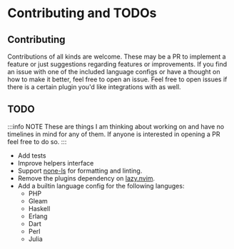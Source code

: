 # Contributing and TODOs

## Contributing

Contributions of all kinds are welcome. These may be a PR to implement a
feature or just suggestions regarding features or improvements. If you find an
issue with one of the included language configs or have a thought on how to
make it better, feel free to open an issue. Feel free to open issues if there
is a certain plugin you'd like integrations with as well.

## TODO

:::info NOTE
These are things I am thinking about working on and have no timelines in mind for any of them. If anyone is interested in opening a PR feel free to do so.
:::

- Add tests
- Improve helpers interface
- Support [none-ls](https://github.com/nvimtools/none-ls.nvim) for formatting and linting.
- Remove the plugins dependency on [lazy.nvim](https://github.com/folke/lazy.nvim).
- Add a builtin language config for the following languges:
  - PHP
  - Gleam
  - Haskell
  - Erlang
  - Dart
  - Perl
  - Julia
